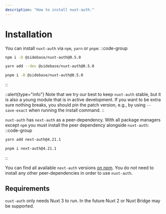```yaml
---
description: "How to install nuxt-auth."
---
```


# Installation

You can install `nuxt-auth` via `npm`, `yarn` or `pnpm`:
::code-group
```bash [npm]
npm i -D @sidebase/nuxt-auth@0.5.0
```
```bash [yarn]
yarn add --dev @sidebase/nuxt-auth@0.5.0
```
```bash [pnpm]
pnpm i -D @sidebase/nuxt-auth@0.5.0
```
::

::alert{type="info"}
Note that we try our best to keep `nuxt-auth` stable, but it is also a young module that is in active development. If you want to be extra sure nothing breaks, you should pin the patch version, e.g., by using `--save-exact` when running the install command.
::

`nuxt-auth` has `next-auth` as a peer-dependency. With all package managers except `npm` you must install the peer dependency alongside `nuxt-auth`:
::code-group
```bash [yarn]
yarn add next-auth@4.21.1
```
```bash [pnpm]
pnpm i next-auth@4.21.1
```
::

You can find all available `next-auth` versions [on npm](https://www.npmjs.com/package/next-auth?activeTab=versions). You do not need to install any other peer-dependencies in order to use `nuxt-auth`.

## Requirements

`nuxt-auth` only needs Nuxt 3 to run. In the future Nuxt 2 or Nuxt Bridge may be supported.
